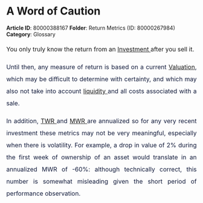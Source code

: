 # A Word of Caution

**Article ID**: 80000388167
**Folder**: Return Metrics (ID: 80000267984)
**Category**: Glossary

<p style="margin-left: 0in; font-size: 15px; font-family:margin-bottom: 8pt; line-height: 200%; text-align: justify;"><span style="font-size: 16px; line-height: 200%;">You only truly know the return from an <a href="https://support.exirio.com/en/support/solutions/articles/80000253643">Investment </a>after you sell it. </span></p><p style="margin-left: 0in; font-size: 15px; font-family: margin-bottom: 8pt; line-height: 200%; text-align: justify;"><span dir="ltr" style="font-size: 16px; line-height: 200%; color: rgb(19, 28, 60);">Until then, any measure of return is based on a current <a href="https://support.exirio.com/en/support/solutions/articles/80000388165">Valuation</a>, which may be difficult to determine with certainty, and which may also not take into account <a href="https://support.exirio.com/en/support/solutions/articles/80000605394">liquidity </a>and all costs associated with a sale.</span></p><p style="margin-left: 0in; font-size: 15px; font-family: margin-bottom: 8pt; line-height: 200%; text-align: justify;"><span dir="ltr" style="font-size: 16px; line-height: 200%; color: rgb(19, 28, 60);">In addition, <a href="https://support.exirio.com/en/support/solutions/articles/80000369083">TWR </a>and <a href="https://support.exirio.com/en/support/solutions/articles/80000369082">MWR </a>are annualized so for any very recent investment these metrics may not be very meaningful, especially when there is volatility. </span><span dir="ltr" style="font-size: 16px; line-height: 200%; color: rgb(19, 28, 60);">For example, a drop in value of 2% during the first week of ownership of an asset would translate in an annualized MWR of -60%: although technically correct, this number is somewhat misleading given the short period of performance observation. </span></p>